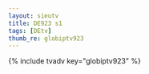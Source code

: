 ```yaml
--- 
layout: sieutv
title: DE923 s1
tags: [DEtv]
thumb_re: globiptv923
---
```

{% include tvadv key="globiptv923" %} 
